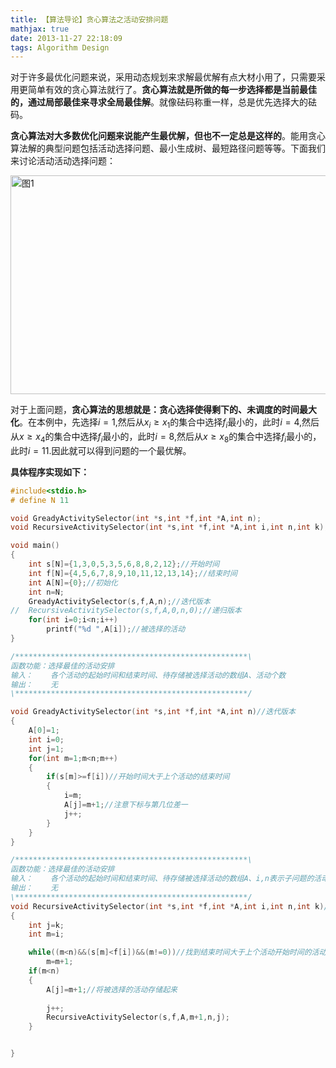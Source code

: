 ```yaml
---
title: 【算法导论】贪心算法之活动安排问题
mathjax: true
date: 2013-11-27 22:18:09
tags: Algorithm Design
---
```




​     对于许多最优化问题来说，采用动态规划来求解最优解有点大材小用了，只需要采用更简单有效的贪心算法就行了。**贪心算法就是所做的每一步选择都是当前最佳的，通过局部最佳来寻求全局最佳解**。就像砝码称重一样，总是优先选择大的砝码。

<!--more-->

​     **贪心算法对大多数优化问题来说能产生最优解，但也不一定总是这样的**。能用贪心算法解的典型问题包括活动选择问题、最小生成树、最短路径问题等等。下面我们来讨论活动活动选择问题：

<img src="https://cdn.jsdelivr.net/gh/tengweitw/FigureBed@latest/20131127/20131127_fig001.jpg" width="600" height="350" title="图1" alt="图1" >

​     对于上面问题，**贪心算法的思想就是：贪心选择使得剩下的、未调度的时间最大化**。在本例中，先选择$i=1$,然后从$x_i\ge x_1$的集合中选择$f_i$最小的，此时$i=4$,然后从$x\ge x_4$的集合中选择$f_i$最小的，此时$i=8$,然后从$x\ge x_8$的集合中选择$f_i$最小的，此时$i=11$.因此就可以得到问题的一个最优解。

**具体程序实现如下：**



```cpp
#include<stdio.h>
# define N 11

void GreadyActivitySelector(int *s,int *f,int *A,int n);
void RecursiveActivitySelector(int *s,int *f,int *A,int i,int n,int k);

void main()
{
	int s[N]={1,3,0,5,3,5,6,8,8,2,12};//开始时间
	int f[N]={4,5,6,7,8,9,10,11,12,13,14};//结束时间
	int A[N]={0};//初始化
	int n=N;
	GreadyActivitySelector(s,f,A,n);//迭代版本
//	RecursiveActivitySelector(s,f,A,0,n,0);//递归版本
	for(int i=0;i<n;i++)
		printf("%d ",A[i]);//被选择的活动 
}

/****************************************************\
函数功能：选择最佳的活动安排
输入：    各个活动的起始时间和结束时间、待存储被选择活动的数组A、活动个数
输出：    无
\****************************************************/

void GreadyActivitySelector(int *s,int *f,int *A,int n)//迭代版本
{
	A[0]=1;
	int	i=0;
	int j=1;
	for(int m=1;m<n;m++)
	{
		if(s[m]>=f[i])//开始时间大于上个活动的结束时间
		{
			i=m;
			A[j]=m+1;//注意下标与第几位差一
			j++;
		}
	}
}

/****************************************************\
函数功能：选择最佳的活动安排
输入：    各个活动的起始时间和结束时间、待存储被选择活动的数组A、i,n表示子问题的活动，活动个数
输出：    无
\****************************************************/
void RecursiveActivitySelector(int *s,int *f,int *A,int i,int n,int k)//递归版本
{
	int j=k;
	int m=i;

	while((m<n)&&(s[m]<f[i])&&(m!=0))//找到结束时间大于上个活动开始时间的活动
		m=m+1;
	if(m<n)
	{
		A[j]=m+1;//将被选择的活动存储起来
		
		j++;
		RecursiveActivitySelector(s,f,A,m+1,n,j);
	}


}
```

